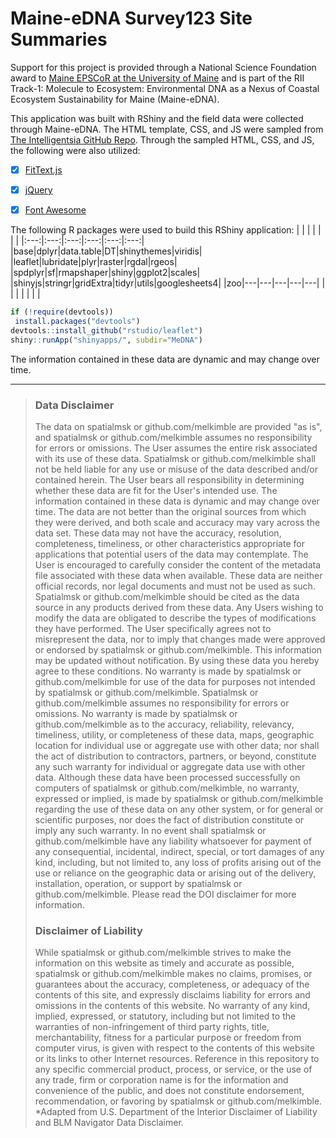# Maine-eDNA Survey123 Site Summaries

Support for this project is provided through a National Science Foundation award to [Maine EPSCoR at the University of Maine](https://umaine.edu/edna/) and is part of the RII Track-1: Molecule to Ecosystem: Environmental DNA as a Nexus of Coastal Ecosystem Sustainability for Maine (Maine-eDNA).

This application was built with RShiny and the field data were collected through Maine-eDNA. The HTML template, CSS, and JS were sampled from [The Intelligentsia GitHub Repo](https://github.com/phillyo/intelligentsia). Through the sampled HTML, CSS, and JS, the following were also utilized:
- [x] [FitText.js](https://github.com/davatron5000/FitText.js)
- [x] [jQuery](http://jquery.com/)
- [x] [Font Awesome](http://fontawesome.io/)


The following R packages were used to build this RShiny application:
|   |   |   |   |   |   |
|:---:|:---:|:---:|:---:|:---:|:---:|
|base|dplyr|data.table|DT|shinythemes|viridis|
|leaflet|lubridate|plyr|raster|rgdal|rgeos|
|spdplyr|sf|rmapshaper|shiny|ggplot2|scales|
|shinyjs|stringr|gridExtra|tidyr|utils|googlesheets4|
|zoo|---|---|---|---|---|
|   |   |   |   |   |   |

  
 ```R
if (!require(devtools))
  install.packages("devtools")
devtools::install_github("rstudio/leaflet")
shiny::runApp("shinyapps/", subdir="MeDNA")
```

The information contained in these data are dynamic and may change over time.



----------------------------------

> ### Data Disclaimer
> The data on spatialmsk or github.com/melkimble are provided "as is", and spatialmsk or github.com/melkimble assumes no responsibility for errors or omissions. The User assumes the entire risk associated with its use of these data. Spatialmsk or github.com/melkimble shall not be held liable for any use or misuse of the data described and/or contained herein. The User bears all responsibility in determining whether these data are fit for the User's intended use.
> The information contained in these data is dynamic and may change over time. The data are not better than the original sources from which they were derived, and both scale and accuracy may vary across the data set. These data may not have the accuracy, resolution, completeness, timeliness, or other characteristics appropriate for applications that potential users of the data may contemplate. The User is encouraged to carefully consider the content of the metadata file associated with these data when available. These data are neither official records, nor legal documents and must not be used as such.
> Spatialmsk or github.com/melkimble should be cited as the data source in any products derived from these data. Any Users wishing to modify the data are obligated to describe the types of modifications they have performed. The User specifically agrees not to misrepresent the data, nor to imply that changes made were approved or endorsed by spatialmsk or github.com/melkimble. This information may be updated without notification. By using these data you hereby agree to these conditions.
> No warranty is made by spatialmsk or github.com/melkimble for use of the data for purposes not intended by spatialmsk or github.com/melkimble. Spatialmsk or github.com/melkimble assumes no responsibility for errors or omissions. No warranty is made by spatialmsk or github.com/melkimble as to the accuracy, reliability, relevancy, timeliness, utility, or completeness of these data, maps, geographic location for individual use or aggregate use with other data; nor shall the act of distribution to contractors, partners, or beyond, constitute any such warranty for individual or aggregate data use with other data. Although these data have been processed successfully on computers of spatialmsk or github.com/melkimble, no warranty, expressed or implied, is made by spatialmsk or github.com/melkimble regarding the use of these data on any other system, or for general or scientific purposes, nor does the fact of distribution constitute or imply any such warranty. In no event shall spatialmsk or github.com/melkimble have any liability whatsoever for payment of any consequential, incidental, indirect, special, or tort damages of any kind, including, but not limited to, any loss of profits arising out of the use or reliance on the geographic data or arising out of the delivery, installation, operation, or support by spatialmsk or github.com/melkimble. Please read the DOI disclaimer for more information.
> ### Disclaimer of Liability
> While spatialmsk or github.com/melkimble strives to make the information on this website as timely and accurate as possible, spatialmsk or github.com/melkimble makes no claims, promises, or guarantees about the accuracy, completeness, or adequacy of the contents of this site, and expressly disclaims liability for errors and omissions in the contents of this website. No warranty of any kind, implied, expressed, or statutory, including but not limited to the warranties of non-infringement of third party rights, title, merchantability, fitness for a particular purpose or freedom from computer virus, is given with respect to the contents of this website or its links to other Internet resources.
> Reference in this repository to any specific commercial product, process, or service, or the use of any trade, firm or corporation name is for the information and convenience of the public, and does not constitute endorsement, recommendation, or favoring by spatialmsk or github.com/melkimble.
> *Adapted from U.S. Department of the Interior Disclaimer of Liability and BLM Navigator Data Disclaimer.
